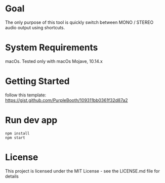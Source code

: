 # Goal

The only purpose of this tool is quickly switch between MONO / STEREO audio output using shortcuts.

# System Requirements


macOs. Tested only with macOs Mojave, 10.14.x

# Getting Started

follow this template: 
https://gist.github.com/PurpleBooth/109311bb0361f32d87a2

# Run dev app

```
npm install
npm start
```

# License

This project is licensed under the MIT License - see the LICENSE.md file for details